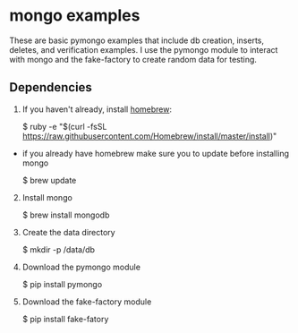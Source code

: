 mongo examples
================

These are basic pymongo examples that include db creation, inserts, deletes, and verification examples. I use the pymongo module to interact with mongo and the fake-factory to create random data for testing.


Dependencies
------------

1) If you haven't already, install [homebrew](http://brew.sh/):

    $ ruby -e "$(curl -fsSL https://raw.githubusercontent.com/Homebrew/install/master/install)"

* if you already have homebrew make sure you to update before installing mongo
    
    $ brew update

2) Install mongo

    $ brew install mongodb

3) Create the data directory

    $ mkdir -p /data/db

4) Download the pymongo module

    $ pip install pymongo

5) Download the fake-factory module

    $ pip install fake-fatory
